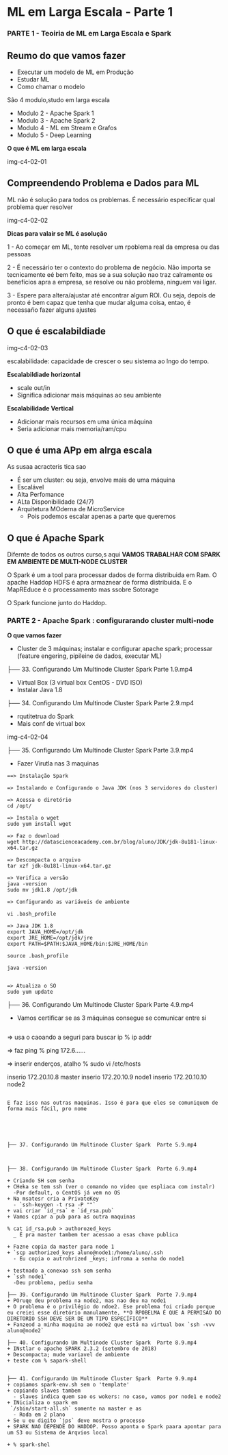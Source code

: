 # ML em Larga Escala - Parte 1

### PARTE 1 - Teoiria de ML em Larga Escala e Spark

## Reumo do que vamos fazer

+ Executar um modelo de ML em Produção
+ Estudar ML
+ Como chamar o modelo

Sâo 4 modulo,studo em larga escala
+ Modulo 2 - Apache Spark 1
+ Modulo 3 - Apache Spark 2
+ Modulo 4 - ML em Stream e Grafos
+ Modulo 5 - Deep Learning

**O que é ML em larga escala**

img-c4-02-01

## Compreendendo Problema e Dados para ML

ML nâo é soluçâo para todos os problemas. É necessário especificar qual problema quer resolver

img-c4-02-02

**Dicas para valair se ML é asolução**

1 - Ao começar em ML, tente resolver um rpoblema real da empresa ou das pessoas

2 - É necessário ter o contexto do problema de negócio. Nâo importa  se tecnicamente eé bem feito, mas se a sua soluçâo nao traz calramente os benefícios apra a empresa, se resolve ou nâo problema, ninguem vai ligar.

3 - Espere para altera/ajustar até encontrar algum ROI. Ou seja, depois de pronto é bem capaz que tenha que mudar alguma coisa, entao, é necessaŕio fazer alguns ajustes

## O que é escalabildiade

img-c4-02-03

escalabilidade: capacidade de crescer o seu sistema ao lngo do tempo.

**Escalabildiade horizontal**
+ scale out/in
+ Significa adicionar mais máquinas ao seu ambiente


**Escalabilidade Vertical**
+ Adicionar mais recursos em uma única máquina
+ Seria adicionar mais memoria/ram/cpu

## O que é uma APp em alrga escala

As susaa acracteris tica sao

+ É ser um cluster: ou seja, envolve mais de uma máquina
+ Escalável
+ Alta Perfomance
+ ALta Disponibilidade (24/7)
+ Arquitetura MOderna de MicroService
  - Pois podemos escalar apenas a parte que queremos

## O que é Apache Spark

Difernte de todos os outros curso,s aqui **VAMOS TRABALHAR COM SPARK EM AMBIENTE DE MULTI-NODE CLUSTER**

O Spark é um a tool para processar dados de forma distribuida em Ram. O apache Haddop HDFS é apra armaznear de forma distribuida. E o MapREduce é o processamento mas ssobre Sotorage

O Spark funcione junto do Haddop.

### PARTE 2 - Apache Spark : configurarando cluster multi-node

**O que vamos fazer**
+ Cluster de 3 máquinas; instalar e configurar apache spark; processar (feature engering, pipileine de dados, executar ML)

├── 33. Configurando Um Multinode Cluster Spark  Parte 1.9.mp4
+ Virtual Box (3 virtual box CentOS - DVD ISO)
+ Instalar Java 1.8

├── 34. Configurando Um Multinode Cluster Spark  Parte 2.9.mp4
+ rqutitetrua do Spark
+ Mais conf de virtual box

img-c4-02-04

├── 35. Configurando Um Multinode Cluster Spark  Parte 3.9.mp4
+ Fazer Virutla nas 3 maquinas


````
==> Instalação Spark

=> Instalando e Configurando o Java JDK (nos 3 servidores do cluster)

=> Acessa o diretório
cd /opt/

=> Instala o wget
sudo yum install wget

=> Faz o download
wget http://datascienceacademy.com.br/blog/aluno/JDK/jdk-8u181-linux-x64.tar.gz

=> Descompacta o arquivo
tar xzf jdk-8u181-linux-x64.tar.gz

=> Verifica a versão
java -version
sudo mv jdk1.8 /opt/jdk

=> Configurando as variáveis de ambiente

vi .bash_profile

=> Java JDK 1.8
export JAVA_HOME=/opt/jdk
export JRE_HOME=/opt/jdk/jre
export PATH=$PATH:$JAVA_HOME/bin:$JRE_HOME/bin

source .bash_profile

java -version


=> Atualiza o SO
sudo yum update
````

├── 36. Configurando Um Multinode Cluster Spark  Parte 4.9.mp4
+ Vamos certificar se as 3 máquinas consegue se comunicar entre si

````

````
=> usa o caoando a seguri para buscar ip
% ip addr

=> faz ping
% ping 172.6......

=> inserir enderços, atalho
% sudo vi /etc/hosts

inserio 172.20.10.8 master
inserio 172.20.10.9 node1
inserio 172.20.10.10 node2

````

E faz isso nas outras maquinas. Isso é para que eles se comuniquem de forma mais fácil, pro nome





├── 37. Configurando Um Multinode Cluster Spark  Parte 5.9.mp4



├── 38. Configurando Um Multinode Cluster Spark  Parte 6.9.mp4

+ Criando SH sem senha
+ CHeka se tem ssh (ver o comando no video que espliaca com instalr)
  -Por default, o CentOS já vem no OS
+ Na msatesr cria a PrivateKey
  - `ssh-keygen -t rsa -P ""`
+ vai criar `id_rsa` e `id_rsa.pub`
+ Vamos cpiar a pub para as outra maquinas

% cat id_rsa.pub > authorozed_keys
  _ É pra master tambem ter acessao a esas chave publica

+ Fazne copia da master para node 1
+ `scp authorized_keys aluno@node1:/home/aluno/.ssh
  - Eu copia o autrohrized _keys; infroma a senha do node1

+ testnado a conexao ssh sem senha
+ `ssh node1`
  -Deu problema, pediu senha

├── 39. Configurando Um Multinode Cluster Spark  Parte 7.9.mp4
+ POruqe deu problema na node2, mas nao deu na node1
+ O problema é o privilégio do ndoe2. Ese problema foi criado porque eu creiei esse diretório manulamente, **O RPOBELMA É QUE A PERMISAO DO DIRETORIO SSH DEVE SER DE UM TIPO ESPECÍFICO**
+ Fanzeod a minha maquina ao node2 que está na virtual box `ssh -vvv aluno@node2`

├── 40. Configurando Um Multinode Cluster Spark  Parte 8.9.mp4
+ INstlar o apache SPARK 2.3.2 (setembro de 2018)
+ Descompacta; mude variavel de ambiente
+ teste com % sapark-shell


├── 41. Configurando Um Multinode Cluster Spark  Parte 9.9.mp4
+ copiamos spark-env.sh sem o 'template'
+ copiando slaves tambem
  - slaves indica quem sao os wokers: no caso, vamos por node1 e node2
+ INicializa o spark em
 `/sbin/start-all.sh` somente na master e as 
  - Roda em 2 plano
+ Se u eu digito `jps` deve mostra o processo
+ SPARK NAO DEPENDE DO HADDOP. Posso aponta o Spark paara apontar para um S3 ou Sistema de Arqvios local

+ % spark-shel
  

